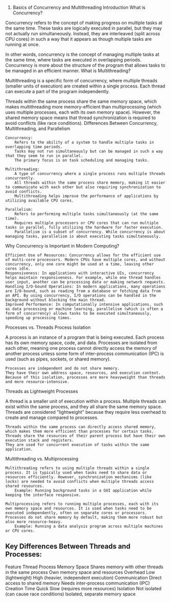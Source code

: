 1. Basics of Concurrency and Multithreading
Introduction
What is Concurrency?

Concurrency refers to the concept of making progress on multiple tasks at the same time. These tasks are logically executed in parallel, but they may not actually run simultaneously. Instead, they are interleaved (split across CPU cores) in such a way that it appears as though multiple tasks are running at once.

In other words, concurrency is the concept of managing multiple tasks at the same time, where tasks are executed in overlapping periods. Concurrency is more about the structure of the program that allows tasks to be managed in an efficient manner.
What is Multithreading?

Multithreading is a specific form of concurrency, where multiple threads (smaller units of execution) are created within a single process. Each thread can execute a part of the program independently.

Threads within the same process share the same memory space, which makes multithreading more memory-efficient than multiprocessing (which uses multiple processes, each with its own memory space). However, the shared memory space means that thread synchronization is required to avoid conflicts (like race conditions).
Differences Between Concurrency, Multithreading, and Parallelism

    Concurrency:
        Refers to the ability of a system to handle multiple tasks in overlapping time periods.
        Tasks may not run simultaneously but can be managed in such a way that they seem to run in parallel.
        The primary focus is on task scheduling and managing tasks.

    Multithreading:
        A type of concurrency where a single process runs multiple threads concurrently.
        All threads within the same process share memory, making it easier to communicate with each other but also requiring synchronization to avoid conflicts.
        Multithreading helps improve the performance of applications by utilizing available CPU cores.

    Parallelism:
        Refers to performing multiple tasks simultaneously (at the same time).
        Requires multiple processors or CPU cores that can run multiple tasks in parallel, fully utilizing the hardware for faster execution.
        Parallelism is a subset of concurrency. While concurrency is about managing tasks, parallelism is about executing tasks simultaneously.

Why Concurrency is Important in Modern Computing?

    Efficient Use of Resources: Concurrency allows for the efficient use of multi-core processors. Modern CPUs have multiple cores, and without concurrency, only one core might be used at a time, leaving other cores idle.
    Responsiveness: In applications with interactive UIs, concurrency helps maintain responsiveness. For example, while one thread handles user input, another can be processing data or making network requests.
    Handling I/O-bound Operations: In modern applications, many operations are I/O-bound, such as reading from a database or fetching data from an API. By using concurrency, I/O operations can be handled in the background without blocking the main thread.
    Improved Performance: In computationally intensive applications, such as data processing or machine learning, parallelism (which is often a form of concurrency) allows tasks to be executed simultaneously, speeding up processing times.

Processes vs. Threads
Process Isolation

A process is an instance of a program that is being executed. Each process has its own memory space, code, and data. Processes are isolated from each other, meaning one process cannot directly access the memory of another process unless some form of inter-process communication (IPC) is used (such as pipes, sockets, or shared memory).

    Processes are independent and do not share memory.
    They have their own address space, resources, and execution context.
    Because of this isolation, processes are more heavyweight than threads and more resource-intensive.

Threads as Lightweight Processes

A thread is a smaller unit of execution within a process. Multiple threads can exist within the same process, and they all share the same memory space. Threads are considered "lightweight" because they require less overhead to create and manage compared to processes.

    Threads within the same process can directly access shared memory, which makes them more efficient than processes for certain tasks.
    Threads share the resources of their parent process but have their own execution stack and registers.
    They are used for concurrent execution of tasks within the same application.

Multithreading vs. Multiprocessing

    Multithreading refers to using multiple threads within a single process. It is typically used when tasks need to share data or resources efficiently. However, synchronization mechanisms (like locks) are needed to avoid conflicts when multiple threads access shared resources.
        Example: Running background tasks in a GUI application while keeping the interface responsive.

    Multiprocessing refers to running multiple processes, each with its own memory space and resources. It is used when tasks need to be executed independently, often on separate cores or processors. Processes do not share memory by default, making them more robust but also more resource-heavy.
        Example: Running a data analysis program across multiple machines or CPU cores.


## Key Differences Between Threads and Processes:
Feature	Thread	Process
Memory Space	Shares memory with other threads in the same process	Own memory space and resources
Overhead	Low (lightweight)	High (heavier, independent execution)
Communication	Direct access to shared memory	Needs inter-process communication (IPC)
Creation Time	Quick	Slow (requires more resources)
Isolation	Not isolated (can cause race conditions)	Isolated, separate memory space